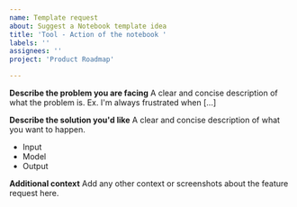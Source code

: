 ```yaml
---
name: Template request
about: Suggest a Notebook template idea
title: 'Tool - Action of the notebook '
labels: ''
assignees: ''
project: 'Product Roadmap'

---
```


**Describe the problem you are facing**
A clear and concise description of what the problem is. Ex. I'm always frustrated when [...]

**Describe the solution you'd like**
A clear and concise description of what you want to happen.

- Input 
- Model 
- Output

**Additional context**
Add any other context or screenshots about the feature request here.

